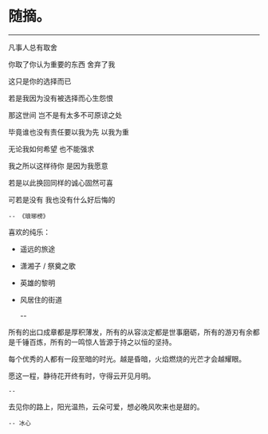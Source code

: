 # 随摘。
---

凡事人总有取舍

你取了你认为重要的东西 舍弃了我

这只是你的选择而已

若是我因为没有被选择而心生怨恨

那这世间 岂不是有太多不可原谅之处

毕竟谁也没有责任要以我为先 以我为重

无论我如何希望 也不能强求

我之所以这样待你 是因为我愿意

若是以此换回同样的诚心固然可喜

可若是没有 我也没有什么好后悔的

    -- 《琅琊榜》




喜欢的纯乐：

- 遥远的旅途
- 潇湘子 / 祭奠之歌
- 英雄的黎明
- 风居住的街道

    --



所有的出口成章都是厚积薄发，所有的从容淡定都是世事磨砺，所有的游刃有余都是千锤百炼，所有的一鸣惊人皆源于持之以恒的坚持。

每个优秀的人都有一段至暗的时光。越是昏暗，火焰燃烧的光芒才会越耀眼。

愿这一程，静待花开终有时，守得云开见月明。

    --


去见你的路上，阳光温热，云朵可爱，想必晚风吹来也是甜的。
                  
    -- 冰心

